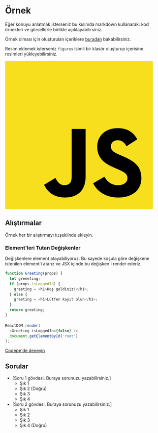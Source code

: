# Örnek

Eğer konuyu anlatmak isterseniz bu kısımda markdown kullanarak: kod örnekleri ve görsellerle birlikte açıklayabilirsiniz.



Örnek olması için oluşturulan içeriklere [buradan](https://github.com/Kodluyoruz/taskforce/tree/react/frontend-developer-roadmap-102a-(frameworks-react)) bakabilirsiniz.



Resim eklemek isterseniz `figures` isimli bir klasör oluşturup içerisine resimleri yükleyebilirsiniz.

![JavaScript Logo](figures/javascript-logo.png)



## Alıştırmalar

Örnek her bir alıştırmayı `h3`şeklinde ekleyin.

### Element'leri Tutan Değişkenler

Değişkenlere element atayabiliyoruz. Bu sayede koşula göre değişkene istenilen element'i atarız ve JSX içinde bu değişken'i render ederiz.

```javascript
function Greeting(props) {
  let greeeting;
  if (props.isLoggedIn) {
    greeting = <h1>Hoş geldiniz!</h1>;
  } else {
    greeting = <h1>Lütfen kayıt olun</h1>;
  }
  return greeting;
}

ReactDOM.render(
  <Greeting isLoggedIn={false} />,
  document.getElementById('root')
);
```

[Codepe'de deneyin](https://codepen.io/Kodluyoruz/pen/PoGqpZZ)

## Sorular

* [Soru 1 gövdesi. Buraya sorunuzu yazabilirsiniz.]
  * Şık 1
  * Şık 2 (Doğru)
  * Şık 3
  * Şık 4
* [Soru 2 gövdesi. Buraya sorunuzu yazabilirsiniz.]
  * Şık 1
  * Şık 2
  * Şık 3
  * Şık 4 (Doğru)
